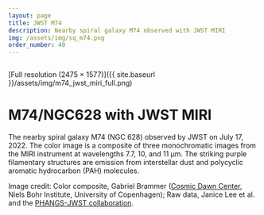 ```yaml
---
layout: page
title: JWST M74
description: Nearby spiral galaxy M74 observed with JWST MIRI
img: /assets/img/sq_m74.png
order_number: 40
---
```


<div class="img_row">
    <img class="col three left" src="{{ site.baseurl }}/assets/img/m74_jwst_miri_full.png" alt="" title="CANUCS"/>
</div>

[Full resolution (2475 × 1577)]({{ site.baseurl }}/assets/img/m74_jwst_miri_full.png)


M74/NGC628 with JWST MIRI
=========================

The nearby spiral galaxy M74 (NGC 628) observed by JWST on July 17, 2022.  The color image is a composite of three monochromatic images from the MIRI instrument at wavelengths 7.7, 10, and 11 µm.  The striking purple filamentary structures are emission from interstellar dust and polycyclic aromatic hydrocarbon (PAH) molecules.

Image credit:
Color composite, Gabriel Brammer ([Cosmic Dawn Center](https://cosmicdawn.dk/), Niels Bohr Institute, University of Copenhagen);
Raw data,  Janice Lee et al. and the [PHANGS-JWST collaboration](https://phangs.stsci.edu/).
